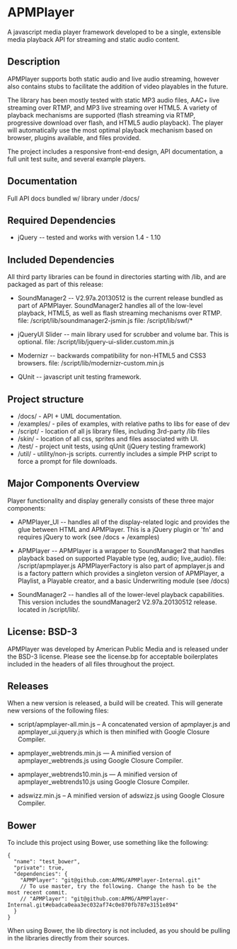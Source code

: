 APMPlayer
=========

A javascript media player framework developed to be a single, extensible media playback API for streaming and static audio content.

Description
-----------

APMPlayer supports both static audio and live audio streaming, however also
contains stubs to facilitate the addition of video playables in the future.

The library has been mostly tested  with static MP3 audio files, AAC+
live streaming over RTMP, and MP3 live streaming over HTML5. A variety of
playback mechanisms are supported (flash streaming via RTMP, progressive download
over flash, and HTML5 audio playback). The player will automatically use
the most optimal playback mechanism based on browser, plugins available,
and files provided.

The project includes a responsive front-end design, API documentation,
a full unit test suite, and several example players.


Documentation
-------------

Full API docs bundled w/ library under /docs/


Required Dependencies
---------------------
* jQuery -- tested and works with version 1.4 - 1.10


Included Dependencies
---------------------
All third party libraries can be found in directories starting with /lib,
and are packaged as part of this release:

* SoundManager2 -- V2.97a.20130512 is the current release bundled as part
of APMPlayer. SoundManager2 handles all of the low-level playback,
HTML5, as well as flash streaming mechanisms over RTMP.
file: /script/lib/soundmanager2-jsmin.js
file: /script/lib/swf/*

* jQueryUI Slider -- main library used for scrubber and volume bar. This is optional.
file: /script/lib/jquery-ui-slider.custom.min.js

* Modernizr -- backwards compatibility for non-HTML5 and CSS3 browsers.
file: /script/lib/modernizr-custom.min.js

* QUnit -- javascript unit testing framework.


Project structure
-----------------
* /docs/ -  API + UML documentation.
* /examples/ - piles of examples, with relative paths to libs for ease of dev
* /script/ - location of all js library files, including 3rd-party /lib files
* /skin/ - location of all css, sprites and files associated with UI.
* /test/ - project unit tests, using qUnit (jQuery testing framework)
* /util/ - utility/non-js scripts. currently includes a simple PHP script
to force a prompt for file downloads.

Major Components Overview
-------------------------
Player functionality and display generally consists of these three major
components:

* APMPlayer_UI -- handles all of the display-related logic and provides
the glue between HTML and APMPlayer. This is a jQuery plugin or 'fn' and
requires jQuery to work (see /docs + /examples)

* APMPlayer -- APMPlayer is a wrapper to SoundManager2 that handles
playback based on supported Playable type (eg, audio; live_audio). file:
/script/apmplayer.js  APMPlayerFactory is also part of apmplayer.js and is a
factory pattern which provides a singleton version of APMPlayer, a Playlist,
a Playable creator, and a basic Underwriting module (see /docs)

* SoundManager2 -- handles all of the lower-level playback capabilities.
This version includes the soundManager2 V2.97a.20130512 release. located in
/script/lib/.


License: BSD-3
--------------
APMPlayer was developed by American Public Media and is released under
the BSD-3 license. Please see the license.bp for acceptable boilerplates
included in the headers of all files throughout the project.


Releases
--------

When a new version is released, a build will be created. This will
generate new versions of the following files:

* script/apmplayer-all.min.js – A concatenated version of apmplayer.js and
apmplayer_ui.jquery.js which is then minified with Google Closure Compiler.

* apmplayer_webtrends.min.js — A minified version of apmplayer_webtrends.js
using Google Closure Compiler.

* apmplayer_webtrends10.min.js — A minified version of apmplayer_webtrends10.js
using Google Closure Compiler.

* adswizz.min.js – A minified version of adswizz.js using Google Closure
Compiler.


Bower
-----

To include this project using Bower, use something like the following:

    {
      "name": "test_bower",
      "private": true,
      "dependencies": {
        "APMPlayer": "git@github.com:APMG/APMPlayer-Internal.git"
        // To use master, try the following. Change the hash to be the most recent commit.
        // "APMPlayer": "git@github.com:APMG/APMPlayer-Internal.git#ebadca0eaa3ec032af74c0e870fb787e3151e894"
      }
    }

When using Bower, the lib directory is not included, as you should be
pulling in the libraries directly from their sources.